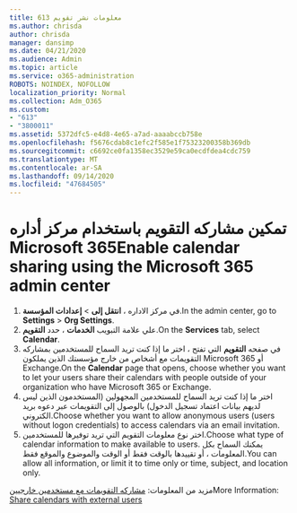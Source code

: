 ```yaml
---
title: معلومات نشر تقويم 613
ms.author: chrisda
author: chrisda
manager: dansimp
ms.date: 04/21/2020
ms.audience: Admin
ms.topic: article
ms.service: o365-administration
ROBOTS: NOINDEX, NOFOLLOW
localization_priority: Normal
ms.collection: Adm_O365
ms.custom:
- "613"
- "3800011"
ms.assetid: 5372dfc5-e4d8-4e65-a7ad-aaaabccb758e
ms.openlocfilehash: f5676cdab8c1efc2f585e1f75323200358b369db
ms.sourcegitcommit: c6692ce0fa1358ec3529e59ca0ecdfdea4cdc759
ms.translationtype: MT
ms.contentlocale: ar-SA
ms.lasthandoff: 09/14/2020
ms.locfileid: "47684505"
---
```

# <a name="enable-calendar-sharing-using-the-microsoft-365-admin-center"></a><span data-ttu-id="f6b24-102">تمكين مشاركه التقويم باستخدام مركز أداره Microsoft 365</span><span class="sxs-lookup"><span data-stu-id="f6b24-102">Enable calendar sharing using the Microsoft 365 admin center</span></span>

1. <span data-ttu-id="f6b24-103">في مركز الاداره ، **انتقل إلى**   >   **إعدادات المؤسسة**.</span><span class="sxs-lookup"><span data-stu-id="f6b24-103">In the admin center, go to  **Settings**  >  **Org Settings**.</span></span>
2. <span data-ttu-id="f6b24-104">علي علامة التبويب  **الخدمات**  ، حدد  **التقويم**.</span><span class="sxs-lookup"><span data-stu-id="f6b24-104">On the  **Services**  tab, select  **Calendar**.</span></span>
3. <span data-ttu-id="f6b24-105">في صفحه  **التقويم**  التي تفتح ، اختر ما إذا كنت تريد السماح للمستخدمين بمشاركه التقويمات مع أشخاص من خارج مؤسستك الذين يملكون Microsoft 365 أو Exchange.</span><span class="sxs-lookup"><span data-stu-id="f6b24-105">On the  **Calendar**  page that opens, choose whether you want to let your users share their calendars with people outside of your organization who have Microsoft 365 or Exchange.</span></span>
4. <span data-ttu-id="f6b24-106">اختر ما إذا كنت تريد السماح للمستخدمين المجهولين (المستخدمون الذين ليس لديهم بيانات اعتماد تسجيل الدخول) بالوصول إلى التقويمات عبر دعوه بريد الكتروني.</span><span class="sxs-lookup"><span data-stu-id="f6b24-106">Choose whether you want to allow anonymous users (users without logon credentials) to access calendars via an email invitation.</span></span>
5. <span data-ttu-id="f6b24-107">اختر نوع معلومات التقويم التي تريد توفيرها للمستخدمين.</span><span class="sxs-lookup"><span data-stu-id="f6b24-107">Choose what type of calendar information to make available to users.</span></span> <span data-ttu-id="f6b24-108">يمكنك السماح بكل المعلومات ، أو تقييدها بالوقت فقط أو الوقت والموضوع والموقع فقط.</span><span class="sxs-lookup"><span data-stu-id="f6b24-108">You can allow all information, or limit it to time only or time, subject, and location only.</span></span>

<span data-ttu-id="f6b24-109">مزيد من المعلومات: [مشاركه التقويمات مع مستخدمين خارجيين](https://docs.microsoft.com/microsoft-365/admin/manage/share-calendars-with-external-users)</span><span class="sxs-lookup"><span data-stu-id="f6b24-109">More Information: [Share calendars with external users](https://docs.microsoft.com/microsoft-365/admin/manage/share-calendars-with-external-users)</span></span>
